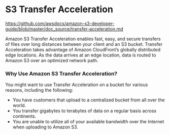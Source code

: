 # S3 Transfer Acceleration
https://github.com/awsdocs/amazon-s3-developer-guide/blob/master/doc_source/transfer-acceleration.md

Amazon S3 Transfer Acceleration enables fast, easy, and secure transfers of files over long distances between your client and an S3 bucket. Transfer Acceleration takes advantage of Amazon CloudFront’s globally distributed edge locations. As the data arrives at an edge location, data is routed to Amazon S3 over an optimized network path.

### Why Use Amazon S3 Transfer Acceleration?
You might want to use Transfer Acceleration on a bucket for various reasons, including the following:
- You have customers that upload to a centralized bucket from all over the world.
- You transfer gigabytes to terabytes of data on a regular basis across continents.
- You are unable to utilize all of your available bandwidth over the Internet when uploading to Amazon S3.
